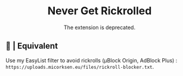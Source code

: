<div align="center">
  <h1>Never Get Rickrolled</h1>
  <p>The extension is deprecated.</p>
</div>

## 📂 | Equivalent
Use my EasyList filter to avoid rickrolls (µBlock Origin, AdBlock Plus) : `https://uploads.micorksen.eu/files/rickroll-blocker.txt`.
